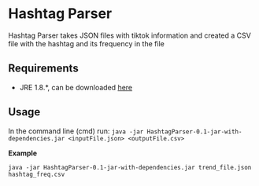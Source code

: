 # Hashtag Parser

Hashtag Parser takes JSON files with tiktok information and created a CSV file with the hashtag and its frequency in 
the file

## Requirements
- JRE 1.8.*, can be downloaded [here](https://www.java.com/es/download/])

## Usage
In the command line (cmd) run:
`java -jar HashtagParser-0.1-jar-with-dependencies.jar <inputFile.json> <outputFile.csv> `

**Example**

`java -jar HashtagParser-0.1-jar-with-dependencies.jar trend_file.json hashtag_freq.csv`